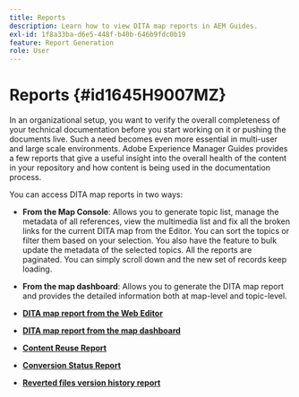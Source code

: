 ```yaml
---
title: Reports
description: Learn how to view DITA map reports in AEM Guides.
exl-id: 1f8a33ba-d6e5-448f-b40b-646b9fdc0b19
feature: Report Generation
role: User
---
```

# Reports {#id1645H9007MZ}

In an organizational setup, you want to verify the overall completeness of your technical documentation before you start working on it or pushing the documents live. Such a need becomes even more essential in multi-user and large scale environments. Adobe Experience Manager Guides provides a few reports that give a useful insight into the overall health of the content in your repository and how content is being used in the documentation process.

You can access DITA map reports in two ways:

-   **From the Map Console**: Allows you to generate topic list, manage the metadata of all references, view the multimedia list and fix all the broken links for the current DITA map from the Editor. You can sort the topics or filter them based on your selection. You also have the feature to bulk update the metadata of the selected topics. All the reports are paginated. You can simply scroll down and the new set of records keep loading.

-   **From the map dashboard**: Allows you to generate the DITA map report and provides the detailed information both at map-level and topic-level.

-   **[DITA map report from the Web Editor](reports-web-editor.md)**  

-   **[DITA map report from the map dashboard](reports-ditamap.md)**  

-   **[Content Reuse Report](reports-content-reuse.md)**  

-   **[Conversion Status Report](reports-convertion-status.md)**  

-   **[Reverted files version history report](reports-reverted-file-version-history.md)**
